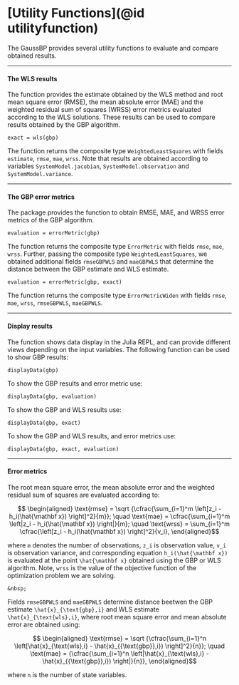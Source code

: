 # [Utility Functions](@id utilityfunction)

The GaussBP provides several utility functions to evaluate and compare obtained results.

---
#### The WLS results
The function provides the estimate obtained by the WLS method and root mean square error (RMSE), the mean absolute error (MAE) and the weighted residual sum of squares (WRSS) error metrics evaluated according to the WLS solutions. These results can be used to compare results obtained by the GBP algorithm.
```julia-repl
exact = wls(gbp)
```
The function returns the composite type `WeightedLeastSquares` with fields `estimate`, `rmse`, `mae`, `wrss`. Note that results are obtained according to variables `SystemModel.jacobian`, `SystemModel.observation` and `SystemModel.variance`.

----
#### The GBP error metrics
The package provides the function to obtain RMSE, MAE, and WRSS error metrics of the GBP algorithm.
```julia-repl
evaluation = errorMetric(gbp)
```
The function returns the composite type `ErrorMetric` with fields `rmse`, `mae`, `wrss`. Further, passing the composite type `WeightedLeastSquares`, we obtained additional fields `rmseGBPWLS` and `maeGBPWLS` that determine the distance between the GBP estimate and WLS estimate.
```julia-repl
evaluation = errorMetric(gbp, exact)
```
The function returns the composite type `ErrorMetricWiden` with fields `rmse`, `mae`, `wrss`, `rmseGBPWLS`, `maeGBPWLS`.

----
#### Display results
The function shows data display in the Julia REPL, and can provide different views depending on the input variables. The following function can be used to show GBP results:
```julia-repl
displayData(gbp)
```
To show the GBP results and error metric use:
```julia-repl
displayData(gbp, evaluation)
```
To show the GBP and WLS results use:
```julia-repl
displayData(gbp, exact)
```
To show the GBP and WLS results, and error metrics use:
```julia-repl
displayData(gbp, exact, evaluation)
```

---

#### Error metrics

The root mean square error, the mean absolute error and the weighted residual sum of squares are evaluated according to:
```math
  \begin{aligned}
    \text{rmse} = \sqrt {\cfrac{\sum_{i=1}^m \left[z_i - h_i(\hat{\mathbf x}) \right]^2}{m}}; \quad
    \text{mae} = \cfrac{\sum_{i=1}^m \left|z_i - h_i(\hat{\mathbf x}) \right|}{m}; \quad
    \text{wrss} = \sum_{i=1}^m \cfrac{\left[z_i - h_i(\hat{\mathbf x}) \right]^2}{v_i},
  \end{aligned}
```
where ``m`` denotes the number of observations, ``z_i`` is observation value, ``v_i`` is observation variance, and corresponding equation ``h_i(\hat{\mathbf x})`` is evaluated at the point ``\hat{\mathbf x}`` obtained using the GBP or WLS algorithm. Note, `wrss` is the value of the objective function of the optimization problem we are solving.

```@raw html
&nbsp;
```

Fields `rmseGBPWLS` and `maeGBPWLS` determine distance beetwen the GBP estimate ``\hat{x}_{\text{gbp},i}`` and WLS estimate ``\hat{x}_{\text{wls},i}``, where root mean square error and mean absolute error are obtained using:
```math
  \begin{aligned}
    \text{rmse} = \sqrt {\cfrac{\sum_{i=1}^n \left[\hat{x}_{\text{wls},i} - \hat{x}_{{\text{gbp}},i}) \right]^2}{n}}; \quad
    \text{mae} = {\cfrac{\sum_{i=1}^n \left|\hat{x}_{\text{wls},i} - \hat{x}_{{\text{gbp}},i}) \right|}{n}},
  \end{aligned}
```
where ``n`` is the number of state variables.
